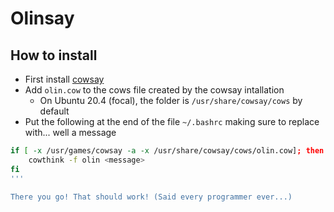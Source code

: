 # Olinsay

## How to install

- First install [cowsay](https://opensource.com/article/18/12/linux-toy-cowsay)
- Add `olin.cow` to the cows file created by the cowsay intallation
  - On Ubuntu 20.4 (focal), the folder is `/usr/share/cowsay/cows` by default
- Put the following at the end of the file `~/.bashrc` making sure to replace <message> with... well a message

``` bash
if [ -x /usr/games/cowsay -a -x /usr/share/cowsay/cows/olin.cow]; then
    cowthink -f olin <message>
fi
'''

There you go! That should work! (Said every programmer ever...)
